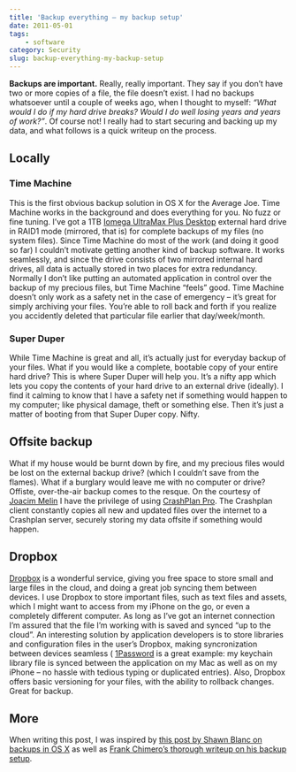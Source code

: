 ```yaml
---
title: 'Backup everything – my backup setup'
date: 2011-05-01
tags:
    - software
category: Security
slug: backup-everything-my-backup-setup
---
```


**Backups are important.** Really, really important. They say if you don’t have two or more copies
of a file, the file doesn’t exist. I had no backups whatsoever until a couple of weeks ago, when I
thought to myself: _“What would I do if my hard drive breaks? Would I do well losing years and years
of work?”_. Of course not! I really had to start securing and backing up my data, and what follows
is a quick writeup on the process.

## Locally

### Time Machine

This is the first obvious backup solution in OS X for the Average Joe. Time Machine works in the
background and does everything for you. No fuzz or fine tuning. I’ve got a 1TB
[Iomega UltraMax Plus Desktop](http://go.iomega.com/en/products/external-hard-drive-desktop/ultramax-minimax/ultramax-plus/?partner=4740)
external hard drive in RAID1 mode (mirrored, that is) for complete backups of my files (no system
files). Since Time Machine do most of the work (and doing it good so far) I couldn’t motivate
getting another kind of backup software. It works seamlessly, and since the drive consists of two
mirrored internal hard drives, all data is actually stored in two places for extra redundancy.
Normally I don’t like putting an automated application in control over the backup of my precious
files, but Time Machine “feels” good. Time Machine doesn’t only work as a safety net in the case of
emergency – it’s great for simply archiving your files. You’re able to roll back and forth if you
realize you accidently deleted that particular file earlier that day/week/month.

### Super Duper

While Time Machine is great and all, it’s actually just for everyday backup of your files. What if
you would like a complete, bootable copy of your entire hard drive? This is where Super Duper will
help you. It’s a nifty app which lets you copy the contents of your hard drive to an external drive
(ideally). I find it calming to know that I have a safety net if something would happen to my
computer; like physical damage, theft or something else. Then it’s just a matter of booting from
that Super Duper copy. Nifty.

## Offsite backup

What if my house would be burnt down by fire, and my precious files would be lost on the external
backup drive? (which I couldn’t save from the flames). What if a burglary would leave me with no
computer or drive? Offiste, over-the-air backup comes to the resque. On the courtesy of
[Joacim Melin](http://macpro.se) I have the privilege of using
[CrashPlan Pro](http://crashplan.com). The Crashplan client constantly copies all new and updated
files over the internet to a Crashplan server, securely storing my data offsite if something would
happen.

## Dropbox

[Dropbox](http://dropbox.com) is a wonderful service, giving you free space to store small and large
files in the cloud, and doing a great job syncing them between devices. I use Dropbox to store
important files, such as text files and assets, which I might want to access from my iPhone on the
go, or even a completely different computer. As long as I’ve got an internet connection I’m assured
that the file I’m working with is saved and synced “up to the cloud”. An interesting solution by
application developers is to store libraries and configuration files in the user’s Dropbox, making
syncronization between devices seamless ( [1Password](http://agilewebsolutions.com/onepassword) is a
great example: my keychain library file is synced between the application on my Mac as well as on my
iPhone – no hassle with tedious typing or duplicated entries). Also, Dropbox offers basic versioning
for your files, with the ability to rollback changes. Great for backup.

## More

When writing this post, I was inspired by
[this post by Shawn Blanc on backups in OS X](http://shawnblanc.net/2008/02/bulletproof-backups/) as
well as
[Frank Chimero’s thorough writeup on his backup setup](http://blog.frankchimero.com/post/2799470127/the-setup).

